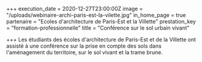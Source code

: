 +++
execution_date = 2020-12-27T23:00:00Z
image = "/uploads/webinaire-archi-paris-est-la-vilette.jpg"
in_home_page = true
partenaire = "Ecoles d'architecture de Paris-Est et la Villette"
prestation_key = "formation-professionnelle"
title = "Conférence sur le sol urbain vivant"

+++
Les étudiants des écoles d'architecture de Paris-Est et de la Villette ont assisté à une conférence sur la prise en compte des sols dans l'aménagement du territoire, sur le sol vivant et la trame brune.
